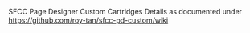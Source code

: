 SFCC Page Designer Custom Cartridges
Details as documented under https://github.com/roy-tan/sfcc-pd-custom/wiki
